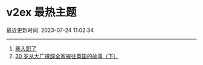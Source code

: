 # v2ex 最热主题

最近更新时间: 2023-07-24 11:02:34

--- 
1. [我入职了](https://www.v2ex.com/t/959084) 
2. [30 岁从大厂裸辞全家搬往英国的故事（下）](https://www.v2ex.com/t/959091) 
